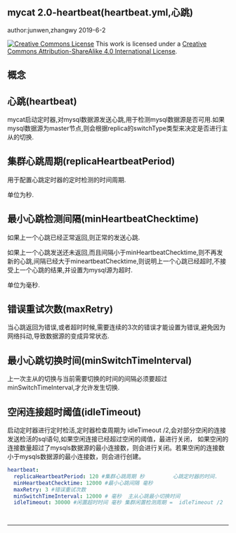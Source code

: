 ## mycat 2.0-heartbeat(heartbeat.yml,心跳)

author:junwen,zhangwy 2019-6-2

[![Creative Commons License](https://i.creativecommons.org/l/by-sa/4.0/88x31.png)](http://creativecommons.org/licenses/by-sa/4.0/)
This work is licensed under a [Creative Commons Attribution-ShareAlike 4.0 International License](http://creativecommons.org/licenses/by-sa/4.0/).

## 概念

## 心跳(heartbeat)

mycat启动定时器,对mysql数据源发送心跳,用于检测mysql数据源是否可用.如果mysql数据源为master节点,则会根据replica的switchType类型来决定是否进行主从的切换.


## 集群心跳周期(replicaHeartbeatPeriod)

用于配置心跳定时器的定时检测的时间周期.

单位为秒.

## 最小心跳检测间隔(minHeartbeatChecktime)

如果上一个心跳已经正常返回,则正常的发送心跳.

如果上一个心跳发送还未返回,而且间隔小于minHeartbeatChecktime,则不再发新的心跳,间隔已经大于mineartbeatChecktime,则说明上一个心跳已经超时,不接受上一个心跳的结果,并设置为mysql源为超时.

单位为毫秒.

## 错误重试次数(maxRetry)

当心跳返回为错误,或者超时时候,需要连续的3次的错误才能设置为错误,避免因为网络抖动,导致数据源的变成异常状态.

## 最小心跳切换时间(minSwitchTimeInterval)

上一次主从的切换与当前需要切换的时间的间隔必须要超过minSwitchTimeInterval,才允许发生切换.

## 空闲连接超时阈值(idleTimeout)

启动定时器进行定时检活,定时器检查周期为 idleTimeout /2,会对部分空闲的连接发送检活的sql语句,如果空闲连接已经超过空闲的阈值，最进行关闭，
如果空闲的连接数量超过了mysqls数据源的最小连接数，则会进行关闭。若果空闲的连接数小于mysqls数据源的最小连接数，则会进行创建。

```yaml
heartbeat:
  replicaHeartbeatPeriod: 120 #集群心跳周期 秒         心跳定时器的时间.
  minHeartbeatChecktime: 12000 #最小心跳间隔 毫秒      
  maxRetry: 3 #错误重试次数
  minSwitchTimeInterval: 12000 # 毫秒  主从心跳最小切换时间
  idleTimeout: 30000 #闲置超时时间 毫秒 集群闲置检测周期 =  idleTimeout /2

  
```





------

